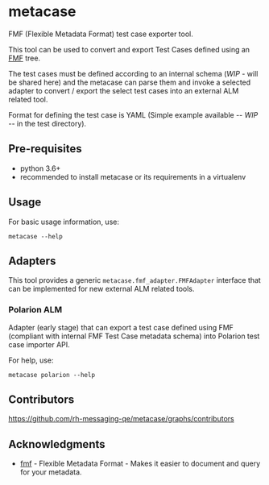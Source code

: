 # metacase

FMF (Flexible Metadata Format) test case exporter tool.

This tool can be used to convert and export Test Cases defined
using an [FMF](https://fmf.readthedocs.io/en/latest/) tree.

The test cases must be defined according to an internal schema (*WIP* - will be shared here)
and the metacase can parse them and invoke a selected adapter to convert / export the
select test cases into an external ALM related tool.

Format for defining the test case is YAML (Simple example available -- *WIP* -- in the test directory). 

## Pre-requisites

* python 3.6+
* recommended to install metacase or its requirements in a virtualenv

## Usage

For basic usage information, use:

```
metacase --help
```

## Adapters

This tool provides a generic `metacase.fmf_adapter.FMFAdapter` interface that can be implemented
for new external ALM related tools.

### Polarion ALM

Adapter (early stage) that can export a test case defined using FMF (compliant with internal FMF Test Case metadata
schema) into Polarion test case importer API.

For help, use:

```
metacase polarion --help
```

## Contributors

https://github.com/rh-messaging-qe/metacase/graphs/contributors

## Acknowledgments

* [fmf](https://fmf.readthedocs.io/en/latest/) - Flexible Metadata Format - Makes it easier to document
and query for your metadata.
